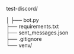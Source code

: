 test-discord/

│
├── bot.py                 
├── requirements.txt       
├── sent_messages.json     
├── .gitignore            
└── venv/                  
